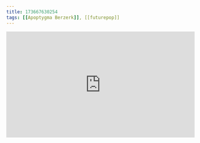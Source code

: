```yaml
---
title: 173667630254
tags: [[Apoptygma Berzerk]], [[futurepop]]
---
```

<iframe allow="accelerometer; autoplay; clipboard-write; encrypted-media; gyroscope; picture-in-picture" allowfullscreen="" frameborder="0" height="281" id="youtube_iframe" src="https://www.youtube.com/embed/EwBIqmpUavc?feature=oembed&amp;enablejsapi=1&amp;origin=https://safe.txmblr.com&amp;wmode=opaque" width="500"></iframe>